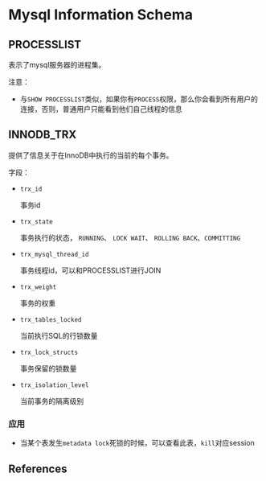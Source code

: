 # Mysql Information Schema

## PROCESSLIST

表示了mysql服务器的进程集。

注意：

- 与`SHOW PROCESSLIST`类似，如果你有`PROCESS`权限，那么你会看到所有用户的连接，否则，普通用户只能看到他们自己线程的信息

## INNODB_TRX

提供了信息关于在InnoDB中执行的当前的每个事务。

字段：

- `trx_id`

  事务id

- `trx_state`

  事务执行的状态， `RUNNING`、 `LOCK WAIT`、 `ROLLING BACK`、`COMMITTING`

- `trx_mysql_thread_id`

  事务线程id，可以和PROCESSLIST进行JOIN

- `trx_weight`

  事务的权重

- `trx_tables_locked`

  当前执行SQL的行锁数量

- `trx_lock_structs`

  事务保留的锁数量

- `trx_isolation_level`

  当前事务的隔离级别

### 应用

- 当某个表发生`metadata lock`死锁的时候，可以查看此表，`kill`对应session

## References

